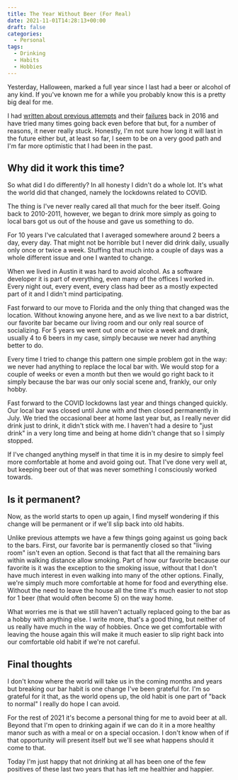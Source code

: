 ```yaml
---
title: The Year Without Beer (For Real)
date: 2021-11-01T14:28:13+00:00
draft: false
categories:
  - Personal
tags:
  - Drinking
  - Habits
  - Hobbies
---
```


Yesterday, Halloween, marked a full year since I last had a beer or alcohol of any kind. If you've known me for a while you probably know this is a pretty big deal for me.

I had [written about previous attempts][1] and their [failures][2] back in 2016 and have tried many times going back even before that but, for a number of reasons, it never really stuck. Honestly, I'm not sure how long it will last in the future either but, at least so far, I seem to be on a very good path and I'm far more optimistic that I had been in the past.

## Why did it work this time?

So what did I do differently? In all honesty I didn't do a whole lot. It's what the world did that changed, namely the lockdowns related to COVID.

The thing is I've never really cared all that much for the beer itself. Going back to 2010-2011, however, we began to drink more simply as going to local bars got us out of the house and gave us something to do.

For 10 years I've calculated that I averaged somewhere around 2 beers a day, every day. That might not be horrible but I never did drink daily, usually only once or twice a week. Stuffing that much into a couple of days was a whole different issue and one I wanted to change.

When we lived in Austin it was hard to avoid alcohol. As a software developer it is part of everything, even many of the offices I worked in. Every night out, every event, every class had beer as a mostly expected part of it and I didn't mind participating.

Fast forward to our move to Florida and the only thing that changed was the location. Without knowing anyone here, and as we live next to a bar district, our favorite bar became our living room and our only real source of socializing. For 5 years we went out once or twice a week and drank, usually 4 to 6 beers in my case, simply because we never had anything better to do.

Every time I tried to change this pattern one simple problem got in the way: we never had anything to replace the local bar with. We would stop for a couple of weeks or even a month but then we would go right back to it simply because the bar was our only social scene and, frankly, our only hobby.

Fast forward to the COVID lockdowns last year and things changed quickly. Our local bar was closed until June with and then closed permanently in July. We tried the occasional beer at home last year but, as I really never did drink just to drink, it didn't stick with me. I haven't had a desire to "just drink" in a very long time and being at home didn't change that so I simply stopped.

If I've changed anything myself in that time it is in my desire to simply feel more comfortable at home and avoid going out. That I've done very well at, but keeping beer out of that was never something I consciously worked towards.

## Is it permanent?

Now, as the world starts to open up again, I find myself wondering if this change will be permanent or if we'll slip back into old habits.

Unlike previous attempts we have a few things going against us going back to the bars. First, our favorite bar is permanently closed so that "living room" isn't even an option. Second is that fact that all the remaining bars within walking distance allow smoking. Part of how our favorite because our favorite is it was the exception to the smoking issue, without that I don't have much interest in even walking into many of the other options. Finally, we're simply much more comfortable at home for food and everything else. Without the need to leave the house all the time it's much easier to not stop for 1 beer (that would often become 5) on the way home.

What worries me is that we still haven't actually replaced going to the bar as a hobby with anything else. I write more, that's a good thing, but neither of us really have much in the way of hobbies. Once we get comfortable with leaving the house again this will make it much easier to slip right back into our comfortable old habit if we're not careful.

## Final thoughts

I don't know where the world will take us in the coming months and years but breaking our bar habit is one change I've been grateful for. I'm so grateful for it that, as the world opens up, the old habit is one part of "back to normal" I really do hope I can avoid.

For the rest of 2021 it's become a personal thing for me to avoid beer at all. Beyond that I'm open to drinking again if we can do it in a more healthy manor such as with a meal or on a special occasion. I don't know when of if that opportunity will present itself but we'll see what happens should it come to that.

Today I'm just happy that not drinking at all has been one of the few positives of these last two years that has left me healthier and happier.

 [1]: /2016/01/the-year-without-beer/
 [2]: /2016/06/the-year-without-beer-my-progress-so-far/